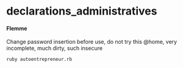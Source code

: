 # declarations_administratives
#### Flemme

Change password insertion before use, do not try this @home, very incomplete, much dirty, such insecure

    ruby autoentrepreneur.rb
